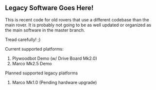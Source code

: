## Legacy Software Goes Here!
This is recent code for old rovers that use a different codebase than the main rover.
It is probably not going to be as well updated or organized as the main software in the master branch.

Tread carefully! ;)

Current supported platforms:
1. Plywoodbot Demo (w/ Drive Board Mk2.0)
2. Marco Mk2.5 Demo

Planned supported legacy platforms
1. Marco Mk1.0 (Pending hardware upgrade)
